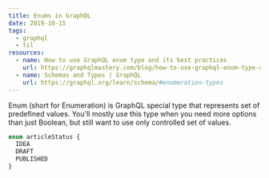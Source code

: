 ```yaml
---
title: Enums in GraphQL
date: 2019-10-15
tags:
  - graphql
  - til
resources:
  - name: How to use GraphQL enum type and its best practices
    url: https://graphqlmastery.com/blog/how-to-use-graphql-enum-type-and-its-best-practices
  - name: Schemas and Types | GraphQL
    url: https://graphql.org/learn/schema/#enumeration-types
---
```


Enum (short for Enumeration) is GraphQL special type that represents set of predefined values. You'll mostly use this type when you need more options than just Boolean, but still want to use only controlled set of values.

```graphql
enum articleStatus {
  IDEA
  DRAFT
  PUBLISHED
}
```
